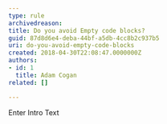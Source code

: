 ```yaml
---
type: rule
archivedreason: 
title: Do you avoid Empty code blocks?
guid: 87d8d6e4-deba-44bf-a5db-4cc8b2c937b5
uri: do-you-avoid-empty-code-blocks
created: 2018-04-30T22:08:47.0000000Z
authors:
- id: 1
  title: Adam Cogan
related: []

---
```



Enter Intro Text
<br><excerpt class='endintro'></excerpt><br>



